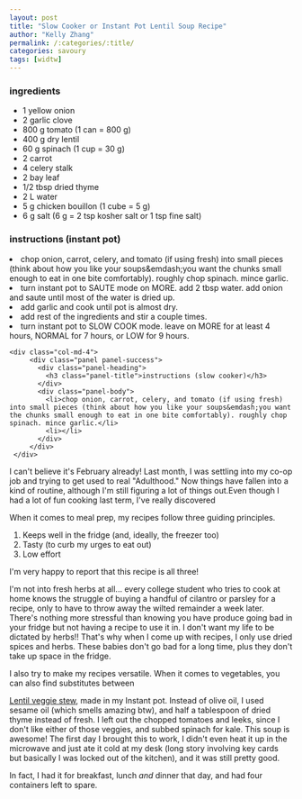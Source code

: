 ```yaml
---
layout: post
title: "Slow Cooker or Instant Pot Lentil Soup Recipe"
author: "Kelly Zhang"
permalink: /:categories/:title/
categories: savoury
tags: [widtw]
---
```



<div class="row">
    <div class="col-md-4">
        <div class="panel panel-primary">
          <div class="panel-heading">
            <h3 class="panel-title">ingredients</h3>
          </div>
          <div class="panel-body">
            <ul><li>1 yellow onion</li>
            <li>2 garlic clove</li>
            <li>800 g tomato (1 can = 800 g)</li>
            <li>400 g dry lentil</li>
            <li>60 g spinach (1 cup = 30 g)</li>
            <li>2 carrot</li>
            <li>4 celery stalk</li>
            <li>2 bay leaf</li>
            <li>1/2 tbsp dried thyme</li>
            <li>2 L water</li>
            <li>5 g chicken bouillon (1 cube = 5 g)</li>
            <li>6 g salt (6 g = 2 tsp kosher salt or 1 tsp fine salt)</li></ul>
          </div>
        </div>
    </div>

   <div class="col-md-4">
        <div class="panel panel-success">
          <div class="panel-heading">
            <h3 class="panel-title">instructions (instant pot)</h3>
          </div>
          <div class="panel-body">
            <li>chop onion, carrot, celery, and tomato (if using fresh) into small pieces (think about how you like your soups&emdash;you want the chunks small enough to eat in one bite comfortably). roughly chop spinach. mince garlic.</li>
            <li>turn instant pot to SAUTE mode on MORE. add 2 tbsp water. add onion and saute until most of the water is dried up.</li>
            <li>add garlic and cook until pot is almost dry.</li>
            <li>add rest of the ingredients and stir a couple times.</li>
            <li>turn instant pot to SLOW COOK mode. leave on MORE for at least 4 hours, NORMAL for 7 hours, or LOW for 9 hours.</li>
          </div>
        </div>
    </div>

    <div class="col-md-4">
         <div class="panel panel-success">
           <div class="panel-heading">
             <h3 class="panel-title">instructions (slow cooker)</h3>
           </div>
           <div class="panel-body">
             <li>chop onion, carrot, celery, and tomato (if using fresh) into small pieces (think about how you like your soups&emdash;you want the chunks small enough to eat in one bite comfortably). roughly chop spinach. mince garlic.</li>
             <li></li>
           </div>
         </div>
     </div>
</div>

I can't believe it's February already! Last month, I was settling into my co-op job and trying to get used to real "Adulthood."  Now things have fallen into a kind of routine, although I'm still figuring a lot of things out.Even though I had a lot of fun cooking last term, I've really discovered

When it comes to meal prep, my recipes follow three guiding principles.

1. Keeps well in the fridge (and, ideally, the freezer too)
1. Tasty (to curb my urges to eat out)
1. Low effort

I'm very happy to report that this recipe is all three!

I'm not into fresh herbs at all... every college student who tries to cook at home knows the struggle of buying a handful of cilantro or parsley for a recipe, only to have to throw away the wilted remainder a week later. There's nothing more stressful than knowing you have produce going bad in your fridge but not having a recipe to use it in. I don't want my life to be dictated by herbs!! That's why when I come up with recipes, I only use dried spices and herbs. These babies don't go bad for a long time, plus they don't take up space in the fridge.

I also try to make my recipes versatile. When it comes to vegetables, you can also find substitutes between

[Lentil veggie stew](https://weelicious.com/2011/01/02/crock-pot-lentil-veggie-stew/), made in my Instant pot. Instead of olive oil, I used sesame oil (which smells amazing btw), and half a tablespoon of dried thyme instead of fresh. I left out the chopped tomatoes and leeks, since I don't like either of those veggies, and subbed spinach for kale. This soup is awesome! The first day I brought this to work, I didn't even heat it up in the microwave and just ate it cold at my desk (long story involving key cards but basically I was locked out of the kitchen), and it was still pretty good.

In fact, I had it for breakfast, lunch *and* dinner that day, and had four containers left to spare.
